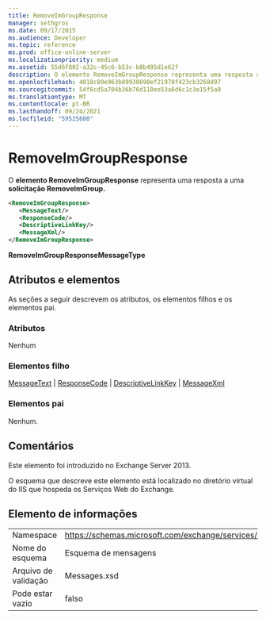```yaml
---
title: RemoveImGroupResponse
manager: sethgros
ms.date: 09/17/2015
ms.audience: Developer
ms.topic: reference
ms.prod: office-online-server
ms.localizationpriority: medium
ms.assetid: 55d6f802-a32c-45c6-b53c-b8b495d1e62f
description: O elemento RemoveImGroupResponse representa uma resposta a uma solicitação RemoveImGroup.
ms.openlocfilehash: 4018c89e963b89938698ef21978f423cb3268d97
ms.sourcegitcommit: 54f6cd5a704b36b76d110ee53a6d6c1c3e15f5a9
ms.translationtype: MT
ms.contentlocale: pt-BR
ms.lasthandoff: 09/24/2021
ms.locfileid: "59525600"
---
```

# <a name="removeimgroupresponse"></a>RemoveImGroupResponse

O **elemento RemoveImGroupResponse** representa uma resposta a uma **solicitação RemoveImGroup.** 
  
```XML
<RemoveImGroupResponse>
   <MessageText/>
   <ResponseCode/>
   <DescriptiveLinkKey/>
   <MessageXml/>
</RemoveImGroupResponse>
```

 **RemoveImGroupResponseMessageType**
## <a name="attributes-and-elements"></a>Atributos e elementos

As seções a seguir descrevem os atributos, os elementos filhos e os elementos pai.
  
### <a name="attributes"></a>Atributos

Nenhum
  
### <a name="child-elements"></a>Elementos filho

[MessageText](messagetext.md)  |  [ResponseCode](responsecode.md)  |  [DescriptiveLinkKey](descriptivelinkkey.md)  |  [MessageXml](messagexml.md)
  
### <a name="parent-elements"></a>Elementos pai

Nenhum.
  
## <a name="remarks"></a>Comentários

Este elemento foi introduzido no Exchange Server 2013.
  
O esquema que descreve este elemento está localizado no diretório virtual do IIS que hospeda os Serviços Web do Exchange.
  
## <a name="element-information"></a>Elemento de informações

|||
|:-----|:-----|
|Namespace  <br/> |https://schemas.microsoft.com/exchange/services/2006/messages  <br/> |
|Nome do esquema  <br/> |Esquema de mensagens  <br/> |
|Arquivo de validação  <br/> |Messages.xsd  <br/> |
|Pode estar vazio  <br/> |falso  <br/> |
   

